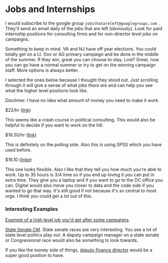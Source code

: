 # Jobs and Internships

I would subscribe to the google group `jobsthatareleft@googlegroups.com `. They'll send an email daily of the jobs that are left (obviously). Look for paid internship positions for consulting firms and for non-director level jobs on campaigns. 

Something to keep in mind. VA and NJ have off year elections. You could totally get on a Lt. Gov or AG primary campaign and be done in the middle of the summer. If they win, great you can choose to stay. Lost? Great, now you can go have a normal summer or try to get on the winning campaign staff. More options is always better. 

I selected the ones below because I thought they stood out. Just scrolling through it will give a sense of what jobs there _are_ and can help you see what the higher level positions look like.

Disclimer: I have no idea what amount of money you need to make it work.

$22/hr ([link](https://careercenter.gainpower.org/jobseeker/job/66507580/))

This seems like a crash course in political consulting. This would also be helpful to decide if you want to work on the hill. 


$16.50/hr ([link](https://careercenter.gainpower.org/jobseeker/job/66505017))

This is definitely on the polling side. Also this is using SPSS which you have used before. 

$16.10 ([linke](https://careercenter.gainpower.org/jobseeker/job/66464331/))

This one looks flexible. Also I like that they tell you how much you're able to work. Up to 35 hours is 3/4 time so if you end up loving it you can put in extra time. They give you a laptop and if you want to go to the DC office you can. Digital would also move you closer to data and the code side if you wanted to go that way. It's still good if not because it's so central to most orgs. I think you could get a lot out of this.

### Interesting Examples
[Example of a high level job you'd get after some campaigns](https://careercenter.gainpower.org/jobseeker/job/66463486/).

[State Senate CM](https://careercenter.gainpower.org/jobseeker/job/66461632/). State senate races are very interesting. You see a lot of state level politics play out. A deputy campaign manager on a state senate or Congressional race would also be something to look towards.

If you like the money side of things, [deputy finance director](https://careercenter.gainpower.org/jobseeker/job/66388057) would be a super good position to have. 
